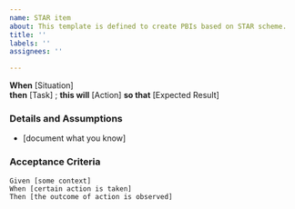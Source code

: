 ```yaml
---
name: STAR item
about: This template is defined to create PBIs based on STAR scheme.
title: ''
labels: ''
assignees: ''

---
```


**When** [Situation]  
**then** [Task] ; 
**this will** [Action]
**so that** [Expected Result]
   
### Details and Assumptions
* [document what you know]
   
### Acceptance Criteria  
   
```gherkin
Given [some context]
When [certain action is taken]
Then [the outcome of action is observed]
```
